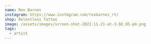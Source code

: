 ```yaml
---
name: Rex Barnes
instagram: https://www.instagram.com/rexbarnes_rt/
shop: Relentless Tattoo
image: /assets/images/screen-shot-2022-11-21-at-3.02.05-pm.png
tags:
  - artist
---
```

